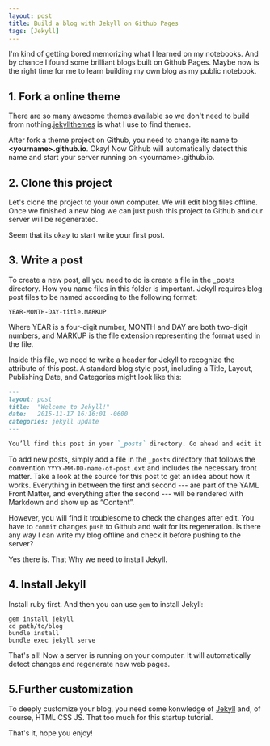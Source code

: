 ```yaml
---
layout: post
title: Build a blog with Jekyll on Github Pages
tags: [Jekyll]
---
```


I'm kind of getting bored memorizing what I learned on my notebooks. And by chance I found some brilliant blogs built on Github Pages. Maybe now is the right time for me to learn building my own blog as my public notebook.

## 1. Fork a online theme

There are so many awesome themes available so we don't need to build from nothing.[jekyllthemes](http://jekyllthemes.org/) is what I use to find themes.

After fork a theme project on Github, you need to change its name to **\<yourname\>.github.io**. Okay! Now Github will automatically detect this name and start your server running on \<yourname\>.github.io.

## 2. Clone this project

Let's clone the project to your own computer. We will edit blog files offline. Once we finished a new blog we can just push this project to Github and our server will be regenerated.

Seem that its okay to start write your first post.

## 3. Write a post

To create a new post, all you need to do is create a file in the \_posts directory. How you name files in this folder is important. Jekyll requires blog post files to be named according to the following format:
```
YEAR-MONTH-DAY-title.MARKUP
```
Where YEAR is a four-digit number, MONTH and DAY are both two-digit numbers, and MARKUP is the file extension representing the format used in the file.

Inside this file, we need to write a header for Jekyll to recognize the attribute of this post. A standard blog style post, including a Title, Layout, Publishing Date, and Categories might look like this:
```Markdown
---
layout: post
title:  "Welcome to Jekyll!"
date:   2015-11-17 16:16:01 -0600
categories: jekyll update
---

You’ll find this post in your `_posts` directory. Go ahead and edit it and re-build the site to see your changes. You can rebuild the site in many different ways, but the most common way is to run `bundle exec jekyll serve`, which launches a web server and auto-regenerates your site when a file is updated.
```

To add new posts, simply add a file in the `_posts` directory that follows the convention `YYYY-MM-DD-name-of-post.ext` and includes the necessary front matter. Take a look at the source for this post to get an idea about how it works.
Everything in between the first and second --- are part of the YAML Front Matter, and everything after the second --- will be rendered with Markdown and show up as “Content”.

However, you will find it troublesome to check the changes after edit. You have to `commit` changes `push` to Github and wait for its regeneration. Is there any way I can write my blog offline and check it before pushing to the server?

Yes there is. That Why we need to install Jekyll.

## 4. Install Jekyll

Install ruby first. And then you can use `gem` to install Jekyll:
```shell
gem install jekyll
cd path/to/blog
bundle install
bundle exec jekyll serve
```
That's all! Now a server is running on your computer. It will automatically detect changes and regenerate new web pages.

## 5.Further customization

To deeply customize your blog, you need some konwledge of [Jekyll](https://jekyllrb.com/) and, of course, HTML CSS JS. That too much for this startup tutorial.

That's it, hope you enjoy!
